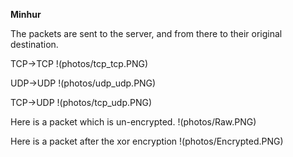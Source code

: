**Minhur**

The packets are sent to the server, and from there to their original destination.

TCP->TCP
!(photos/tcp_tcp.PNG)

UDP->UDP
!(photos/udp_udp.PNG)

TCP->UDP
!(photos/tcp_udp.PNG)

Here is a packet which is un-encrypted.
!(photos/Raw.PNG)

Here is a packet after the xor encryption
!(photos/Encrypted.PNG)
